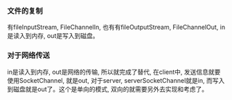 ### 文件的复制
有fileInputStream, FileChannelIn, 也有有fileOutputStream, FileChannelOut, in是读入到内存, out是写入到磁盘。

### 对于网络传送
in是读入到内存, out是网络的传输, 所以就完成了替代, 在client中, 发送信息就要使用SocketChannel, 就是out,
对于server, serverSocketChannel就是in, 而写入到磁盘就是out了。这个是单向的模式, 双向的就需要另外去实现和考虑了。